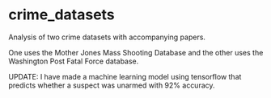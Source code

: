 # crime_datasets
Analysis of two crime datasets with accompanying papers. 

One uses the Mother Jones Mass Shooting Database and the other uses the Washington Post Fatal Force database.

UPDATE: I have made a machine learning model using tensorflow that predicts whether a suspect was unarmed with 92% accuracy.
